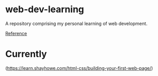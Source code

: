 # web-dev-learning
A repository comprising my personal learning of web development.

[Reference](https://github.com/P1xt/p1xt-guides/blob/master/wd-cs.md)

# Currently
(https://learn.shayhowe.com/html-css/building-your-first-web-page/)

